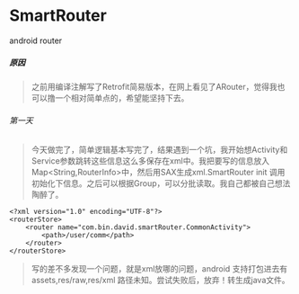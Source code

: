 # SmartRouter
android router

##### 原因
> 之前用编译注解写了Retrofit简易版本，在网上看见了ARouter，觉得我也可以撸一个相对简单点的，希望能坚持下去。

###### 第一天
> 今天做完了，简单逻辑基本写完了，结果遇到一个坑，我开始想Activity和Service参数跳转这些信息这么多保存在xml中。我把要写的信息放入Map<String,RouterInfo>中，然后用SAX生成xml.SmartRouter init 调用初始化下信息。之后可以根据Group，可以分批读取。我自己都被自己想法陶醉了。

```
<?xml version="1.0" encoding="UTF-8"?>
<routerStore>
    <router name="com.bin.david.smartRouter.CommonActivity">
        <path>/user/comm</path>
    </router>
</routerStore>
```
> 写的差不多发现一个问题，就是xml放哪的问题，android 支持打包进去有 assets,res/raw,res/xml 路径未知。尝试失败后，放弃！转生成java文件。